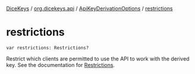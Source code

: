 [DiceKeys](../../index.md) / [org.dicekeys.api](../index.md) / [ApiKeyDerivationOptions](index.md) / [restrictions](./restrictions.md)

# restrictions

`var restrictions: Restrictions?`

Restrict which clients are permitted to use the API to work with the derived key.
See the documentation for [Restrictions](-restrictions/index.md).

